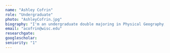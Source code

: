 ```yaml
---
name: "Ashley Cofrin"
role: "Undergraduate"
photo: "AshleyCofrin.jpg"
biography: "I'm an undergraduate double majoring in Physical Geography, and Community Environmental Sociology, with a certificate in Environmental Studies. I am currently studying the seasonality of the Younger Dryas through climate model simulations. I also work on sampling lake sediment cores extracted from the midwest region."
email: "acofrin@wisc.edu"
researchgate: 
googlescholar: 
seniority: "1"
---
```



